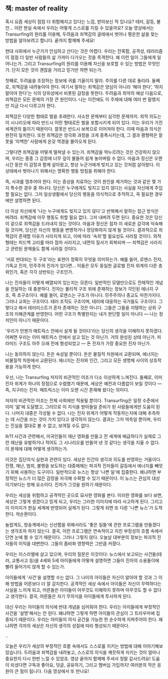 책: master of reality
---
혹시 요즘 세상이 점점 더 위험해지고 있다는 느낌,
받아보신 적 있나요?
테러,
갈등,
불안...
이런 현실 속에서 우리는 어떻게 스스로를 지킬 수 있을까요?
오늘 영상에서는 Transurfing의 원리를 이용해,
두려움과 죄책감의 굴레에서 벗어나 평온한 삶을 찾는 방법을 알아보려고 합니다.
끝까지 함께해 주세요!

현대 사회에서 누군가가 안심하고 산다는 것은 어렵다.
우리는 잔혹함,
공격성,
테러리즘이 점점 더 일반 사람들의 삶 가까이 다가오는 것을 목격한다.
왜 이런 일이 그들에게 일어나는가.
그리고 Transurfing의 원리를 이용해 자신을 보호할 수 있는 방법은 무엇인가.
단지 모든 것이 괜찮을 거라고 믿기만 하면 되는가.

첫째로,
두려움을 조장하는 정보에 귀를 기울이지 말라.
주의를 다른 데로 돌리라.
둘째로,
죄책감을 내려놓아야 한다.
여기서 말하는 죄책감은 양심이 아니라 ‘해야 한다’,
‘하지 말아야 한다’는 식의 당위성에서 비롯된 감정을 뜻한다.
두려움과 최악의 예상 다음으로,
죄책감은 모든 문제의 가장 큰 원인이다.
나는 이전에도 이 주제에 대해 여러 번 말했지만 지금 다시 다루고자 한다.

죄책감은 다양한 형태로 벌을 초래한다.
사소한 문제부터 심각한 문제까지.
외적 의도는 이 시나리오에 따라 반드시 어떤 형태로든 벌을 포함시키게 되어 있다.
이는 우리가 가진 세계관의 틀이기 때문이다.
잘못은 반드시 보복으로 이어져야 한다.
이때 마음과 의식은 완전히 일치한다.
또한 죄책감은 양극화 과정을 크게 증폭시키는데,
그 결과 평형력은 잘못을 ‘자백한’ 사람에게 온갖 역경을 몰아오게 된다.

그렇다면 죄책감을 어떻게 떨쳐낼 수 있는가.
죄책감을 억누르려는 것은 건강하지 않으며,
우리는 종종 그 감정에 너무 깊이 물들어 쉽게 놓아버릴 수 없다.
마음과 정신은 오랜 시간 동안 이 감정과 함께 살아왔고,
항상 누군가에게 빚지고 있는 것처럼 살아왔다.
이 상태에서 벗어나기 위해서는 명확한 행동 방침을 취해야 한다.

즉,
사과를 멈추어야 한다.
이는 증상을 치료하는 것이 원인을 제거하는 것과 같은 몇 가지 특수한 경우 중 하나다.
당신은 누구에게도 빚지고 있지 않다는 사실을 자신에게 주입할 필요는 없다.
그저 일상생활에서 당신의 행동을 의식적으로 추적하고,
꼭 필요한 경우에만 설명하면 된다.

더 이상 자신에게 '나는 누구에게도 빚지고 있지 않다'고 반복해서 말하는 접근 방식은 버려라.
죄책감에 아무 행동도 취할 필요 없다.
그저 내버려 두면 된다.
중요한 것은 당신이 겉으로 죄책감을 드러내지 않는 것이다.
마음과 정신은 점차 이 새로운 감각에 익숙해질 것이며,
당신은 자신의 행동을 변명하거나 정당화하지 않게 될 것이다.
결과적으로 죄책감이 존재할 이유가 사라지게 되고,
이에 따라 '속죄'할 필요성도 사라질 것이다.
외적 형태는 피드백 고리를 따라 점차 사라지고,
내면의 질서가 회복되며 — 죄책감은 사라지고 관련된 문제들도 함께 사라질 것이다.

'서로 반대되는 두 구조'라는 표현이 정확히 무엇을 의미하는가.
예를 들어,
로맨스 진자,
기독교 진자,
민주주의 진자가 있다면… 이들은 모두 동일한 글로벌 진자 위계의 다른 층위인가,
혹은 각각 상반되는 구조인가.

나는 진자들이 어떻게 배열되어 있는지는 모른다.
일반적인 모델만으로도 전체적인 개념을 전달하는 데 충분하다.
진자는 물리적 구조 위에 존재하는 정보가 각인된 에너지 구조,
즉 초구조이다.
예를 들어,
로맨스는 구조가 아니다.
민주주의나 종교도 마찬가지다.
그러나 교회는 구조이다.
테러 조직도 구조이며,
테러에 대응하는 국가들도 구조이다.
그렇다고 해서 테러리스트가 혼자 존재하는 것은 아니다.
그들은 그들을 지탱하는 상위 구조의 이해관계를 반영한다.
어떤 구조가 특별한지는 내가 판단할 일이 아니다 — 나는 정치인이 아니기 때문이다.

'우리가 언젠가 매트릭스 안에서 살게 될 것이다'라는 당신의 생각을 이해하지 못하겠다.
어쩌면 우리는 이미 매트릭스 안에서 살고 있는 것 아닌가.
거의 완성된 상태 아닌가.
피라미드 구조도 아주 오래 전에 형성되었고 — 돈 진자가 가장 중요한 진자 아닌가.

나는 동의하지 않는다.
돈은 속성일 뿐이다.
돈은 물질적 차원에서 교환되며,
에너지는 비물질적 차원에서 교환된다.
에너지는 진자와 인간,
그리고 모든 생명체 사이의 상호작용을 가능하게 한다.

우선,
나는 Transurfing 저자의 비관적인 어조가 다소 이상하게 느껴진다.
둘째로,
이미 진자 위계가 하나의 정점으로 수렴했기 때문에,
세상은 예전과 다름없이 보일 것이다 — 즉,
지구라는 진자.
매트릭스는 이미 오랜 시간 존재해 왔다는 의미다.

저자의 비관적인 어조는 전체 사회에만 적용될 뿐이다.
Transurfing은 일정 수준에서 이미 '앎'에 도달했고,
그러므로 이 지식을 받아들일 준비가 된 사람들에게만 도움이 된다.
나머지 대중은 각성될 수 없다.
나는 진자 위계가 어떻게 작동하는지에 대해 추측하는 데 시간을 쓰는 것이 가치 있다고 생각하지 않는다.
결과는 그저 억측일 뿐이며,
우리는 진실을 절대로 볼 수 없고,
보여질 수도 없다.

9/11 사건과 관련해서,
미국인들이 재난 영화를 만들고 전 세계에 배급하다가 실제로 그런 재난을 유발하거나 적어도 그 시나리오를 만들어 낸 것 같다는 생각을 지울 수 없다.
이 문제에 대해 어떻게 생각하는가.

이것은 집단의식 실현과 관련이 있다.
세상은 인간의 생각과 의도를 반영하는 거울이다.
전쟁,
재난,
범죄,
불행을 보도하는 대중매체는 파괴적 진자들이 갈등에서 에너지를 빼앗기 위해 사용하는 도구이다.
일반적으로 뉴스는 항상 '나쁜 일'에 집중한다.
왜냐하면 부정적인 뉴스가 더 많은 감정을 자극해 수확할 수 있기 때문이다.
이 뉴스는 관심의 대상이기보다는 방해 요소이다.
진자가 그것을 원하기 때문이다.

우리는 세상을 위험하고 공격적인 곳으로 묘사한 영화를 본다.
이러한 영화를 보다 보면,
세상은 그렇게 생겼다고 믿게 되고,
우리는 그러한 이미지에 따라 사고하게 된다.
그리고 이 이미지가 현실 세계에 반영되어 실제가 된다.
그렇게 되면 또 다른 '나쁜 뉴스'가 도착한다.
악순환이다.

놀랍게도,
방송계에서는 신선함을 위해서라도 '좋은 일들'에 관한 프로그램을 만들겠다는 생각조차 하지 않는다.
결국,
이런 프로그램은 연속적이고 지친 부정성의 흐름 속에서 단연 눈에 띌 수 있기 때문이다.
그러나 그렇지 않다.
오늘날 대부분의 정보는 파괴적 진자들의 이익을 대변한다.
그들의 좀비화 영향력은 그만큼 커졌다.

우리는 이스라엘에 살고 있으며,
우리의 질문은 이것이다: 뉴스에서 보고되는 사건들(테러,
교통사고 등)을 4세와 5세 아이들에게 어떻게 설명하면 그들이 진자의 소용돌이에 빨려 들어가지 않게 할 수 있는가.

아이들에게 '사건'을 설명할 수는 없다.
그 나이의 아이들은 자신이 알아야 할 것과 그 이해 방법을 어른보다 더 잘 감지한다.
공격적인 세상 속에서 아이들은 자신이 무력하다는 사실을 느끼게 되고,
어른들은 아이들이 아무것도 이해하지 못하며 아무것도 할 수 없다고 생각한다.
결국,
어른들은 자기 무의식을 아이들에게 투사하게 된다.

대신 우리는 아이들의 의식에 반대 개념을 심어줘야 한다.
우리는 아이들에게 부정적인 사건을 '설명'해서는 안 된다.
왜냐하면 그렇게 하면 아이들의 관심이 그 트라우마에 집중되기 때문이다.
우리는 아이들의 의식 공간을 가능한 한 순수하게 지켜주어야 한다.
왜냐하면 각자의 세상은 자신의 생각의 성질에 따라 형성되기 때문이다.

..

오늘은 우리가 세상의 부정적인 흐름 속에서도 스스로를 지키는 방법에 대해 이야기해보았습니다.
두려움과 죄책감을 내려놓고,
스스로의 의식을 깨끗하게 지키는 것이 얼마나 중요한지 다시 한번 느낄 수 있었죠.
영상 끝까지 함께해 주셔서 정말 감사드려요!
도움이 되셨다면 구독과 좋아요,
덧글,
공유하기,
그리고 멤버십 가입까지!
여러분의 작은 응원이 큰 힘이 됩니다.
다음 영상에서 또 만나요!